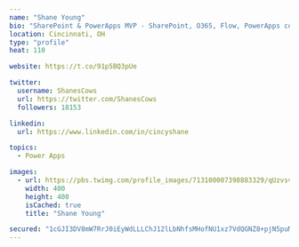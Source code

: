 ```yaml
---
name: "Shane Young"
bio: "SharePoint & PowerApps MVP - SharePoint, O365, Flow, PowerApps consulting? @PowerApps911 | Pure Snark? You found it."
location: Cincinnati, OH
type: "profile"
heat: 110

website: https://t.co/91p5BQ3pUe

twitter:
  username: ShanesCows
  url: https://twitter.com/ShanesCows
  followers: 18153

linkedin:
  url: https://www.linkedin.com/in/cincyshane

topics:
  - Power Apps

images:
  - url: https://pbs.twimg.com/profile_images/713100007398883329/qUzvsvQ3_400x400.jpg
    width: 400
    height: 400
    isCached: true
    title: "Shane Young"

secured: "1cGJI3DV8mW7RrJ0iEyWdLLLChJ12lLbNhfsMHofNU1xz7VdQGNZ8+pjN5puM19TRl81hCB9eqyxJFO62y4e0Uc0ii09dIhgIudHxnlTDG6YkN+W8/QGQeLS87BH6kwxv0posYlA5jG1iHanOgGdnL8VPPNqVazNPEHCEgMWyqC2P2DOJ4Vq3OiyallhUgrpnC8Y0yAYP2T6DjhclT8xHqgooOAAN4MyTHeCIffG+gcoqXwhINUEYinettOunLqbIyEOA3jgyPpkwV4eUdICINH6Ye8pajtSPlvTnwvFjjb0kFEaWdD/TDgNCi9IZCDjPKw2AG9sBa7brUryKJvaGn9sHGnzA3zxsgRseLmIStPuCFJJR0WNkKh2/6aMZZnGvwnVfJ3ZIoOHfovI0kIPC2OoGWECcp1WK0Al0+3FQZA=;6Jma0YdD9oND71rvNqEQsQ=="
---
```


